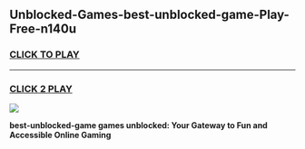 
## Unblocked-Games-best-unblocked-game-Play-Free-n140u
<h3>
<a href="https://premium76.site?title=best-unblocked-game&ref=21A">CLICK TO PLAY</a></h3>
<hr>

<h3>
<a href="https://premium76.site?title=best-unblocked-game&ref=21A">CLICK 2 PLAY</a>
  
</h3>

<a href="https://premium76.site?title=best-unblocked-game&ref=21A"><img src="https://clearcache.store/games.png"></a>


**best-unblocked-game games unblocked: Your Gateway to Fun and Accessible Online Gaming**
